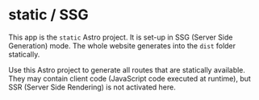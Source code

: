 # static / SSG

This app is the `static` Astro project. It is set-up in SSG (Server Side Generation) mode.
The whole website generates into the `dist` folder statically.

Use this Astro project to generate all routes that are statically available.
They may contain client code (JavaScript code executed at runtime), but SSR (Server Side Rendering)
is not activated here.